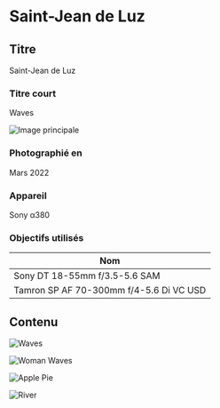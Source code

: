 # Saint-Jean de Luz

## Titre

Saint-Jean de Luz

### Titre court

Waves

![Image principale](https://media.discordapp.net/attachments/947414087401369610/949731749825507358/DSC3142.JPG?ex=65b5481e&is=65a2d31e&hm=0f85223bffda2a46a4380beae0d4cebb39b69a8e7e3314139238b02ca999252b&=&format=webp&width=1181&height=662)

### Photographié en

Mars 2022

### Appareil

Sony α380

### Objectifs utilisés

| Nom                                     |
| --------------------------------------- |
| Sony DT 18-55mm f/3.5-5.6 SAM           |
| Tamron SP AF 70-300mm f/4-5.6 Di VC USD |

## Contenu

![Waves](https://live.staticflickr.com/65535/53471372237_eb3c80c036_o.jpg)

![Woman Waves](https://live.staticflickr.com/65535/53471372227_82f017f973_o.jpg)

![Apple Pie](https://live.staticflickr.com/65535/53472700605_35bb5732d6_o.jpg)

![River](https://live.staticflickr.com/65535/53472418978_80e74903bf_o.jpg)
